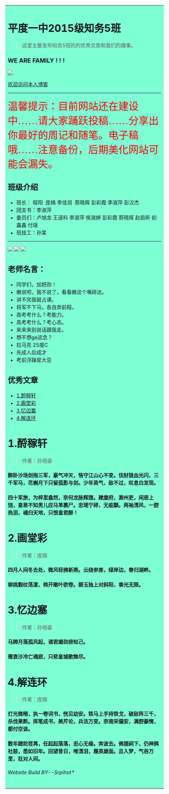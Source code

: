   <table><tr><td bgcolor=#7FFFD4>

# 平度一中2015级知务5班

> 这里主要发布知务5班的的优秀文章和我们的趣事。
  

 ###  WE ARE FAMILY ! ! !
  
  
  ![](https://github.com/zhiwu5/zhiwu5.github.io/blob/master/psb.jpg?raw=true)
 
 [欢迎访问本人博客](http://www.cnblogs.com/srpihot)

***

<font color=red size=6 face=“黑体”>温馨提示：目前网站还在建设中……请大家踊跃投稿……分享出你最好的周记和随笔。电子稿哦……注意备份，后期美化网站可能会漏失。</font>


## 班级介绍

 * 班长： 程阳  庞楠 李佳润  蔡晓辉 彭彩霞 李淑萍 彭汉杰
 * 团支书：李淑萍
 * 委员们：卢旭龙 王道科 李淑萍 侯淑婷 彭彩霞 蔡晓辉 赵启昕 初鑫鑫 付瑶 
 * 班技工：孙某
 
***
![](http://qzonestyle.gtimg.cn/qzone/em/e248.gif) ![](http://qzonestyle.gtimg.cn/qzone/em/e248.gif) ![](http://qzonestyle.gtimg.cn/qzone/em/e248.gif)
## 老师名言：
 * 同学们，加把劲！
 * 嫩说吧，我不说了，看看嫩这个嘴碎达。
 * 讲不完我就占课。
 * 将军不下马，各自奔前程。
 * 高考考什么？考能力。
 * 高考考什么？考心态。
 * 来来来别说话跟我走。
 * 想不想ge这念？
 * 拉马克 25度C
 * 先成人后成才
 * 考前浮躁是大忌
 
## 优秀文章

 * [1.酹稼轩](#1.1)
 * [2.画堂彩](#1.2)
 * [3.忆边塞](#1.3)
 * [4.解连环](#1.4)
 
 <h1 id="1.1">1.酹稼轩</h1>


> 作者：孙培豪

####  醉卧沙场剑指三军，豪气冲天，恪守江山心不变。佉豺狼血光闪，三千军马，花槲月下只留孤影与剑。少年英气，敌不过，叹息白发现。
####  四十军旅，为梓里翕然，奈何龙脉辉堕。建康府，滁州吏，闲居上饶，皇恩不知男儿应马革裹尸。忠珺宁碎，无疵纇。两袖清风，一腔热泪，魂归天地，只恨皇君醉！



<h1 id="1.2">2.画堂彩</h1>


>作者：庞楠


#### 四月人间冬去处，微风轻拂新燕。云绕参差，绿岸边，春归湖畔。
#### 柳挑縠纹荡漾，桃开嫩叶欲卷。碧玉独上对斜阳，春光无限。


<h1 id="1.3">3.忆边塞</h1>

> 作者：孙培豪

#### 马蹄月落孤风起，诸君遒劲排知己。
#### 雁衰沙冷亡魂寂，只悲皇城歌舞尽。


<h1 id="1.4">4.解连环</h1>

>作者：庞楠

#### 灯光微暗，执一卷词书，恍见幼安。铁马上手持铁戈，破敌阵三千，杀伐果断。挥笔成书，美芹论，兵法万变。奈南宋偏安，满腔豪情，都付空谈。
#### 数年蹉跎荏苒，任起起落落，忠心无缘。奔波去。佛狸祠下，仍神鸦社鼓，悉如旧年。回望昔日，唯清泪，履英雄面。且入梦，气吞万里，狂对人间。

###### Website Build BY--Srpihot*

</td></tr></table>
